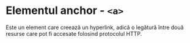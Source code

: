 # Elementul anchor - `<a>`

Este un element care creează un hyperlink, adică o legătură între două resurse care pot fi accesate folosind protocolul HTTP.
